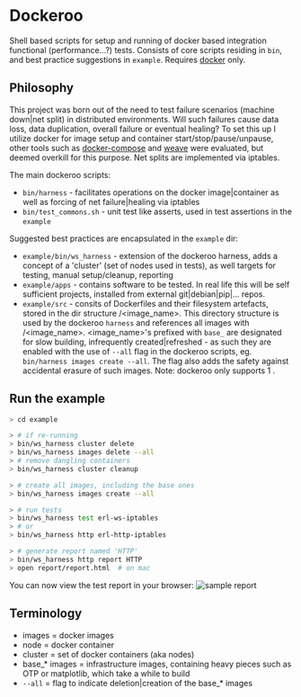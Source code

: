 Dockeroo
========
Shell based scripts for setup and running of docker based integration functional (performance...?) tests. Consists of core scripts residing in `bin`, and best practice suggestions in `example`.  Requires [docker](https://github.com/docker/docker) only.

Philosophy
----------
This project was born out of the need to test failure scenarios (machine down|net split) in distributed environments. Will such failures cause data loss, data duplication, overall failure or eventual healing? To set this up I utilize docker for image setup and container start/stop/pause/unpause, other tools such as [docker-compose](https://github.com/docker/compose) and [weave](https://github.com/weaveworks/weave) were evaluated, but deemed overkill for this purpose. Net splits are implemented via iptables.

The main dockeroo scripts:
* `bin/harness` - facilitates operations on the docker image|container as well as forcing of net failure|healing via iptables
* `bin/test_commons.sh` - unit test like asserts, used in test assertions in the `example`

Suggested best practices are encapsulated in the `example` dir:
* `example/bin/ws_harness` - extension of the dockeroo harness, adds a concept of a 'cluster' (set of nodes used in tests), as well targets for testing, manual setup/cleanup, reporting
* `example/apps` - contains software to be tested. In real life this will be self sufficient projects, installed from external git|debian|pip|... repos.
* `example/src` - consits of Dockerfiles and their filesystem artefacts, stored in the dir structure <namespace>/<image_name>. This directory structure is used by the dockeroo `harness` and references all images with <namespace>/<image_name>. <image_name>'s prefixed with `base_` are designated for slow building, infrequently created|refreshed - as such they are enabled with the use of `--all` flag in the dockeroo scripts, eg. `bin/harness images create --all`. The flag also adds the safety against accidental erasure of such images. Note: dockeroo only supports 1 <namespace>.

Run the example
---------------
```bash
> cd example

> # if re-running
> bin/ws_harness cluster delete
> bin/ws_harness images delete --all
> # remove dangling containers
> bin/ws_harness cluster cleanup

> # create all images, including the base ones
> bin/ws_harness images create --all

> # run tests
> bin/ws_harness test erl-ws-iptables
> # or
> bin/ws_harness http erl-http-iptables

> # generate report named 'HTTP'
> bin/ws_harness http report HTTP
> open report/report.html  # on mac
```

You can now view the test report in your browser:
![sample report](/../screenshots/screenshots/report.screenshot.png?raw=true "Sample Report")


Terminology
-----------
* images = docker images
* node = docker container
* cluster = set of docker containers (aka nodes)
* base_* images = infrastructure images, containing heavy pieces such as OTP or matplotlib, which take a while to build
* `--all` = flag to indicate deletion|creation of the base_* images
